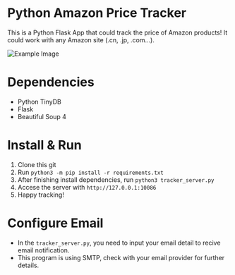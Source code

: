 # Python Amazon Price Tracker
This is a Python Flask App that could track the price of Amazon products! It could work with any Amazon site (.cn, .jp, .com...).

![Example Image](https://github.com/donaldzou/Python-Amazon-Price-Tracker/raw/master/templates/example.png)

# Dependencies
- Python TinyDB
- Flask
- Beautiful Soup 4

# Install & Run
1. Clone this git
2. Run ```python3 -m pip install -r requirements.txt```
3. After finishing install dependencies, run ```python3 tracker_server.py```
4. Accese the server with ```http://127.0.0.1:10086```
5. Happy tracking!

# Configure Email
- In the ```tracker_server.py```, you need to input your email detail to recive email notification.
- This program is using SMTP, check with your email provider for further details.